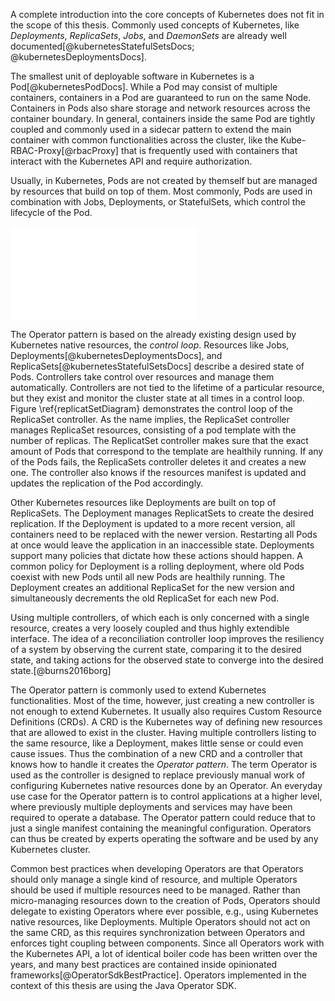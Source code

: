 A complete introduction into the core concepts of Kubernetes does not fit in the scope of this thesis. Commonly used concepts of Kubernetes, like *Deployments*, *ReplicaSets*, *Jobs*, and *DaemonSets* are already well documented[@kubernetesStatefulSetsDocs; @kubernetesDeploymentsDocs].

The smallest unit of deployable software in Kubernetes is a Pod[@kubernetesPodDocs]. While a Pod may consist of multiple containers, containers in a Pod are guaranteed to run on the same Node.
Containers in Pods also share storage and network resources across the container boundary. In general, containers inside the same Pod are tightly coupled and commonly used in a sidecar pattern to extend the main container with common functionalities across the cluster, like the Kube-RBAC-Proxy[@rbacProxy] that is frequently used with containers that interact with the Kubernetes API and require authorization.

Usually, in Kubernetes, Pods are not created by themself but are managed by resources that build on top of them. Most commonly, Pods are used in combination with Jobs, Deployments, or StatefulSets, which control the lifecycle of the Pod.

![ReplicaSet control loop \label{replicatSetDiagram}](graphics/replicaset.pdf)

The Operator pattern is based on the already existing design used by Kubernetes native resources, the *control loop*. Resources like Jobs, Deployments[@kubernetesDeploymentsDocs], and ReplicaSets[@kubernetesStatefulSetsDocs] describe a desired state of Pods. Controllers take control over resources and manage them automatically. Controllers are not tied to the lifetime of a particular resource, but they exist and monitor the cluster state at all times in a control loop. Figure \ref{replicatSetDiagram} demonstrates the control loop of the ReplicaSet controller. As the name implies, the ReplicaSet controller manages ReplicaSet resources, consisting of a pod template with the number of replicas. The ReplicatSet controller makes sure that the exact amount of Pods that correspond to the template are healthily running. If any of the Pods fails, the ReplicaSets controller deletes it and creates a new one. The controller also knows if the resources manifest is updated and updates the replication of the Pod accordingly. 

Other Kubernetes resources like Deployments are built on top of ReplicaSets. The Deployment manages ReplicatSets to create the desired replication. If the Deployment is updated to a more recent version, all containers need to be replaced with the newer version. Restarting all Pods at once would leave the application in an inaccessible state. Deployments support many policies that dictate how these actions should happen. A common policy for Deployment is a rolling deployment, where old Pods coexist with new Pods until all new Pods are healthily running. The Deployment creates an additional ReplicaSet for the new version and simultaneously decrements the old ReplicaSet for each new Pod.

Using multiple controllers, of which each is only concerned with a single resource, creates a very loosely coupled and thus highly extendible interface. The idea of a reconciliation controller loop improves the resiliency of a system by observing the current state, comparing it to the desired state, and taking actions for the observed state to converge into the desired state.[@burns2016borg]

The Operator pattern is commonly used to extend Kubernetes functionalities. Most of the time, however, just creating a new controller is not enough to extend Kubernetes. It usually also requires Custom Resource Definitions (CRDs).
A CRD is the Kubernetes way of defining new resources that are allowed to exist in the cluster. Having multiple controllers listing to the same resource, like a Deployment, makes little sense or could even cause issues. Thus the combination of a new CRD and a controller that knows how to handle it creates the *Operator pattern*. The term Operator is used as the controller is designed to replace previously manual work of configuring Kubernetes native resources done by an Operator. An everyday use case for the Operator pattern is to control applications at a higher level, where previously multiple deployments and services may have been required to operate a database. The Operator pattern could reduce that to just a single manifest containing the meaningful configuration. Operators can thus be created by experts operating the software and be used by any Kubernetes cluster.

Common best practices when developing Operators are that Operators should only manage a single kind of resource, and multiple Operators should be used if multiple resources need to be managed.
Rather than micro-managing resources down to the creation of Pods, Operators should delegate to existing Operators where ever possible, e.g., using Kubernetes native resources, like Deployments. Multiple Operators should not act on the same CRD, as this requires synchronization between Operators and enforces tight coupling between components. Since all Operators work with the Kubernetes API, a lot of identical boiler code has been written over the years, and many best practices are contained inside opinionated frameworks[@OperatorSdkBestPractice]. Operators implemented in the context of this thesis are using the Java Operator SDK.
